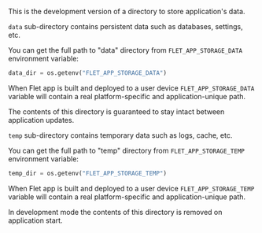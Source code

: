 This is the development version of a directory to store application's data.

`data` sub-directory contains persistent data such as databases, settings, etc.

You can get the full path to "data" directory from `FLET_APP_STORAGE_DATA` environment variable:

```py
data_dir = os.getenv("FLET_APP_STORAGE_DATA")
```

When Flet app is built and deployed to a user device `FLET_APP_STORAGE_DATA` variable will contain
a real platform-specific and application-unique path.

The contents of this directory is guaranteed to stay intact between application updates.

`temp` sub-directory contains temporary data such as logs, cache, etc.

You can get the full path to "temp" directory from `FLET_APP_STORAGE_TEMP` environment variable:

```py
temp_dir = os.getenv("FLET_APP_STORAGE_TEMP")
```

When Flet app is built and deployed to a user device `FLET_APP_STORAGE_TEMP` variable will contain
a real platform-specific and application-unique path.

In development mode the contents of this directory is removed on application start.